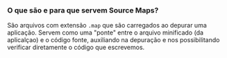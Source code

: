 ### O que são e para que servem Source Maps?

São arquivos com extensão `.map` que são carregados ao depurar uma aplicação. Servem como uma "ponte" entre o arquivo minificado (da aplicalçao) e o código fonte, auxiliando na depuração e nos possibilitando verificar diretamente o código que escrevemos.